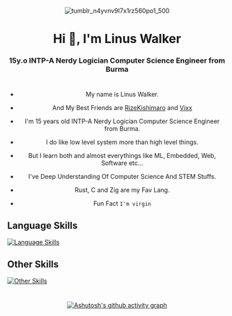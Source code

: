 <div align="center">
  
![tumblr_n4yvnv9I7x1rz560po1_500](https://user-images.githubusercontent.com/85013114/234225171-a1b9607c-aa65-4306-aec6-bfb216bf351e.gif)
  
<h1 align="center">Hi 👋, I'm Linus Walker</h1>


<h3 align="center">15y.o INTP-A Nerdy Logician Computer Science Engineer from Burma</h3>

#

- My name is Linus Walker.

- And My Best Friends are [RizeKishimaro](https://github.com/RizeKishimaro) and [Vixx](https://github.com/GerVaf)

- I'm 15 years old INTP-A Nerdy Logician Computer Science Engineer from Burma.

- I do like low level system more than high level things.

- But I learn both and almost everythings like ML, Embedded, Web, Software etc...

- I've Deep Understanding Of Computer Science And STEM Stuffs.

- Rust, C and Zig are my Fav Lang.

- Fun Fact ```I'm virgin```

<div align="left">

## Language Skills

[![Language Skills](https://skillicons.dev/icons?i=rust,zig,c,cpp,py,dart,lua,bash,js,ts,md&theme=dark)](https://skillicons.dev)

## Other Skills

[![Other Skills](https://skillicons.dev/icons?i=actix,bevy,rocket,flutter,ros,linux,docker,tensorflow,vim,neovim,emacs,godot,gtk,django,firebase&theme=dark)](https://skillicons.dev)


</div>

#

[![Ashutosh's github activity graph](https://github-readme-activity-graph.vercel.app/graph?username=Walker-00&theme=react-dark)](https://github.com/ashutosh00710/github-readme-activity-graph)

